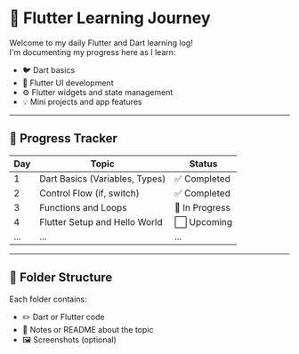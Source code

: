 # 📘 Flutter Learning Journey

Welcome to my daily Flutter and Dart learning log!  
I'm documenting my progress here as I learn:

- 🐦 Dart basics
- 📱 Flutter UI development
- ⚙️ Flutter widgets and state management
- 💡 Mini projects and app features

---

## 📅 Progress Tracker

| Day | Topic | Status |
|-----|-------|--------|
| 1   | Dart Basics (Variables, Types) | ✅ Completed |
| 2   | Control Flow (if, switch)      | ✅ Completed |
| 3   | Functions and Loops           | 🔄 In Progress |
| 4   | Flutter Setup and Hello World | ⬜ Upcoming |
| ... | ...                           | ... |

---

## 📂 Folder Structure

Each folder contains:
- ✏️ Dart or Flutter code
- 📄 Notes or README about the topic
- 🖼️ Screenshots (optional)

